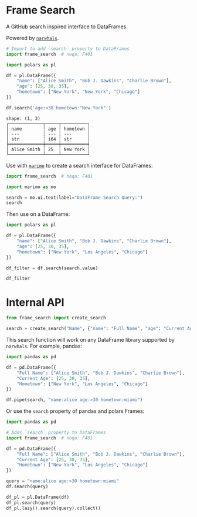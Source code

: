 # Frame Search

A GitHub search inspired interface to DataFrames.

Powered by [`narwhals`](https://narwhals-dev.github.io/narwhals/).

```python
# Import to add `search` property to DataFrames
import frame_search  # noqa: F401

import polars as pl

df = pl.DataFrame({
    "name": ["Alice Smith", "Bob J. Dawkins", "Charlie Brown"],
    "age": [25, 30, 35],
    "hometown": ["New York", "New York", "Chicago"]
})

df.search('age:<30 hometown:"New York"')
```

```text
shape: (1, 3)
┌─────────────┬─────┬──────────┐
│ name        ┆ age ┆ hometown │
│ ---         ┆ --- ┆ ---      │
│ str         ┆ i64 ┆ str      │
╞═════════════╪═════╪══════════╡
│ Alice Smith ┆ 25  ┆ New York │
└─────────────┴─────┴──────────┘
```

Use with [`marimo`](https://marimo.io/) to create a search interface for DataFrames:

```python
import frame_search  # noqa: F401

import marimo as mo

search = mo.ui.text(label="DataFrame Search Query:")
search
```

Then use on a DataFrame:

```python
import polars as pl

df = pl.DataFrame({
    "name": ["Alice Smith", "Bob J. Dawkins", "Charlie Brown"],
    "age": [25, 30, 35],
    "hometown": ["New York", "Los Angeles", "Chicago"]
})

df_filter = df.search(search.value)

df_filter
```

# Internal API

```python
from frame_search import create_search

search = create_search("Name", {"name": "Full Name", "age": "Current Age", "Hometown": "city"})
```


This search function will work on any DataFrame library supported by `narwhals`. For example, pandas:

```python
import pandas as pd

df = pd.DataFrame({
    "Full Name": ["Alice Smith", "Bob J. Dawkins", "Charlie Brown"],
    "Current Age": [25, 30, 35],
    "Hometown": ["New York", "Los Angeles", "Chicago"]
})

df.pipe(search, "name:alice age:>30 hometown:miami")
```

Or use the `search` property of pandas and polars Frames:

```python
import pandas as pd

# Adds `search` property to DataFrames
import frame_search  # noqa: F401

df = pd.DataFrame({
    "Full Name": ["Alice Smith", "Bob J. Dawkins", "Charlie Brown"],
    "Current Age": [25, 30, 35],
    "Hometown": ["New York", "Los Angeles", "Chicago"]
})

query = "name:alice age:>30 hometown:miami"
df.search(query)

df_pl = pl.DataFrame(df)
df_pl.search(query)
df_pl.lazy().search(query).collect()
```
